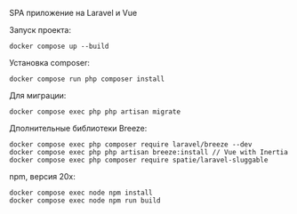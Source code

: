 SPA приложение на Laravel и Vue

Запуск проекта:
````
docker compose up --build
````
Установка composer:
````
docker compose run php composer install
````
Для миграции:
````
docker compose exec php php artisan migrate
````
Дполнительные библиотеки Breeze:
````
docker compose exec php composer require laravel/breeze --dev
docker compose exec php php artisan breeze:install // Vue with Inertia
docker compose exec php composer require spatie/laravel-sluggable
````
npm, версия 20x:
````
docker compose exec node npm install
docker compose exec node npm run build
````
